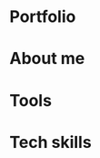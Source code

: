 # Portfolio

# About me

# Tools

# Tech skills
<!---
# Certificates

# Courses

# Books

# Groups on Facebook

# Recommended blogs

# Webinars

# Articles

# My test case examples

# My bug reports

# My examples of CSS Selectors and xPaths

# My projects


drzozew/drzozew is a ✨ special ✨ repository because its `README.md` (this file) appears on your GitHub profile.
You can click the Preview link to take a look at your changes.
--->
